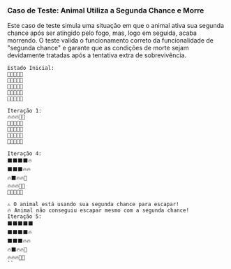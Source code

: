 
### Caso de Teste: Animal Utiliza a Segunda Chance e Morre

Este caso de teste simula uma situação em que o animal ativa sua segunda chance após ser atingido pelo fogo, mas, logo em seguida, acaba morrendo.
O teste valida o funcionamento correto da funcionalidade de "segunda chance" e garante que as condições de morte sejam devidamente tratadas após a tentativa extra de sobrevivência.


```
Estado Inicial:
🐾🔥🌲🌲🌲
🌲🌲🌲🌲🌲
🌲🌲🌲🌲🌲
🌲🌲🌲🌲🌲
🌲🌲🌲🌲🌲

Iteração 1:
🔥🔥🔥🌲🌲
🐾🔥🌲🌲🌲
🌲🌲🌲🌲🌲
🌲🌲🌲🌲🌲
🌲🌲🌲🌲🌲
```


```
Iteração 4:
⬛⬛⬛⬛🔥
⬛⬛⬛🔥🔥
🔥⬛🔥🔥🌲
🔥🔥🔥🌲🌲
🐾🔥🌲🌲🌲
```

```
⚠️ O animal está usando sua segunda chance para escapar!
🔥 Animal não conseguiu escapar mesmo com a segunda chance!
Iteração 5:
⬛⬛⬛⬛⬛
⬛⬛⬛⬛🔥
⬛⬛⬛🔥🔥
🔥⬛🔥🔥🌲
🔥🔥🔥🌲🌲
``

